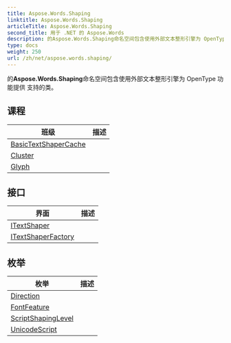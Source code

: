 ```yaml
---
title: Aspose.Words.Shaping
linktitle: Aspose.Words.Shaping
articleTitle: Aspose.Words.Shaping
second_title: 用于 .NET 的 Aspose.Words
description: 的Aspose.Words.Shaping命名空间包含使用外部文本整形引擎为 OpenType 功能提供 支持的类 在 C#.
type: docs
weight: 250
url: /zh/net/aspose.words.shaping/
---
```

的**Aspose.Words.Shaping**命名空间包含使用外部文本整形引擎为 OpenType 功能提供 支持的类。

## 课程

| 班级 | 描述 |
| --- | --- |
| [BasicTextShaperCache](./basictextshapercache/) |  |
| [Cluster](./cluster/) |  |
| [Glyph](./glyph/) |  |
## 接口

| 界面 | 描述 |
| --- | --- |
| [ITextShaper](./itextshaper/) |  |
| [ITextShaperFactory](./itextshaperfactory/) |  |
## 枚举

| 枚举 | 描述 |
| --- | --- |
| [Direction](./direction/) |  |
| [FontFeature](./fontfeature/) |  |
| [ScriptShapingLevel](./scriptshapinglevel/) |  |
| [UnicodeScript](./unicodescript/) |  |
